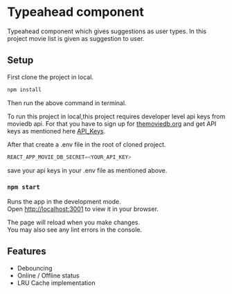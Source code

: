 # Typeahead component

Typeahead component which gives suggestions as user types. In this project movie list is given as suggestion to user.

## Setup

First clone the project in local.

```js
npm install
```

Then run the above command in terminal.

To run this project in local,this project requires developer level api keys from moviedb api. For that you have to sign up for [themoviedb.org](https://www.themoviedb.org/) and get API keys as mentioned here [API_Keys](https://www.themoviedb.org/settings/api).

After that create a .env file in the root of cloned project.

```js
REACT_APP_MOVIE_DB_SECRET=<YOUR_API_KEY>
```

save your api keys in your .env file as mentioned above.

### `npm start`

Runs the app in the development mode.\
Open [http://localhost:3001](http://localhost:3001) to view it in your browser.

The page will reload when you make changes.\
You may also see any lint errors in the console.

## Features

- Debouncing
- Online / Offline status
- LRU Cache implementation
